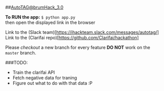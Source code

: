 ##AutoTAG@brumHack_3.0  

**To RUN the app:** `$ python app.py`  
then open the displayed link in the browser  

Link to the (Slack team)[https://ihackteam.slack.com/messages/autotag/]  
Link to the (Clarifai repo)[https://github.com/Clarifai/hackathon]

Please _checkout_ a new branch for every feature **DO NOT**  work on the `master` branch.

###TODO:  
- Train the clarifai API  
- Fetch negative data for traning  
- Figure out what to do with that data :P  
